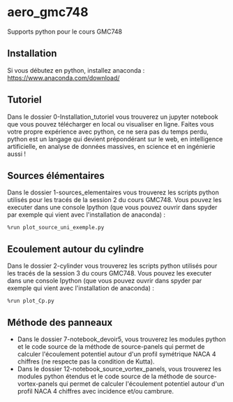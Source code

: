 # aero_gmc748
Supports python pour le cours GMC748

## Installation
Si vous débutez en python, installez anaconda : https://www.anaconda.com/download/

## Tutoriel
Dans le dossier 0-Installation_tutoriel vous trouverez un jupyter notebook que vous pouvez télécharger en local ou visualiser en ligne. 
Faites vous votre propre expérience avec python, ce ne sera pas du temps perdu, python est un langage qui devient prépondérant sur le web, en intelligence artificielle, en analyse de données massives, en science et en ingénierie aussi !

## Sources élémentaires
Dans le dossier 1-sources_elementaires vous trouverez les scripts python utilisés pour les tracés de la session 2 du cours GMC748. 
Vous pouvez les executer dans une console Ipython (que vous pouvez ouvrir dans spyder par exemple qui vient avec l'installation de anaconda) :
```ipython
%run plot_source_uni_exemple.py
```


## Ecoulement autour du cylindre
Dans le dossier 2-cylinder vous trouverez les scripts python utilisés pour les tracés de la session 3 du cours GMC748. 
Vous pouvez les executer dans une console Ipython (que vous pouvez ouvrir dans spyder par exemple qui vient avec l'installation de anaconda) :
```ipython
%run plot_Cp.py
```

## Méthode des panneaux 

* Dans le dossier 7-notebook_devoir5, vous trouverez les modules python et le code source de la méthode de source-panels qui permet de calculer l'écoulement potentiel autour d'un profil symétrique NACA 4 chiffres (ne respecte pas la condition de Kutta).
* Dans le dossier 12-notebook_source_vortex_panels, vous trouverez les modules python étendus et le code source de la méthode de source-vortex-panels qui permet de calculer l'écoulement potentiel autour d'un profil NACA 4 chiffres avec incidence et/ou cambrure.
